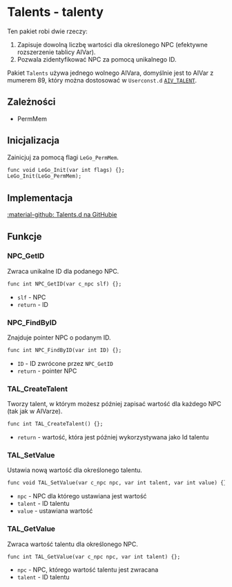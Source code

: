 # Talents - talenty
Ten pakiet robi dwie rzeczy:

1. Zapisuje dowolną liczbę wartości dla określonego NPC (efektywne rozszerzenie tablicy AIVar).
2. Pozwala zidentyfikować NPC za pomocą unikalnego ID.

Pakiet `Talents` używa jednego wolnego AIVara, domyślnie jest to AIVar z mumerem 89, który można dostosować w `Userconst.d` [`AIV_TALENT`](https://github.com/Lehona/LeGo/blob/55ae79a781f79cda649fa42d7f64250befa71212/Userconst.d#L120).

## Zależności

- PermMem

## Inicjalizacja
Zainicjuj za pomocą flagi `LeGo_PermMem`.
```dae
func void LeGo_Init(var int flags) {};
LeGo_Init(LeGo_PermMem);
```

## Implementacja
[:material-github: Talents.d na GitHubie](https://github.com/Lehona/LeGo/blob/dev/Talents.d)

## Funkcje

### NPC_GetID
Zwraca unikalne ID dla podanego NPC.

```dae
func int NPC_GetID(var c_npc slf) {};
```

- `slf` - NPC
- `return` - ID 

### NPC_FindByID
Znajduje pointer NPC o podanym ID.
```dae
func int NPC_FindByID(var int ID) {};
```

- `ID` - ID zwrócone przez `NPC_GetID`
- `return` - pointer NPC

### TAL_CreateTalent
Tworzy talent, w którym możesz później zapisać wartość dla każdego NPC (tak jak w AIVarze).
```dae
func int TAL_CreateTalent() {};
```

- `return` - wartość, która jest później wykorzystywana jako Id talentu

### TAL_SetValue
Ustawia nową wartość dla określonego talentu.
```dae
func void TAL_SetValue(var c_npc npc, var int talent, var int value) {};
```

- `npc` - NPC dla którego ustawiana jest wartość
- `talent` - ID talentu
- `value` - ustawiana wartość

### TAL_GetValue
Zwraca wartość talentu dla określonego NPC.
```dae
func int TAL_GetValue(var c_npc npc, var int talent) {};
```

- `npc` - NPC, którego wartość talentu jest zwracana
- `talent` - ID talentu
